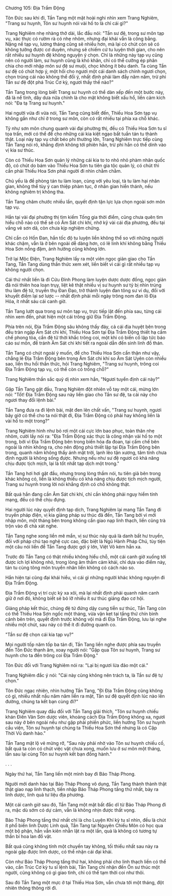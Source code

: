 




Chương 105: Địa Trầm Động


Tôn Đức sau khi đi, Tần Tang một mặt hoài nghi nhìn xem Trang Nghiêm, "Trang sư huynh, Tôn sư huynh nói vài hố to là chỉ cái gì?"

Trang Nghiêm nhẹ nhàng thở dài, lắc đầu nói: "Tần sư đệ, trong sư môn tạp vụ, xác thực có rườm rà có nhẹ nhõm, nhưng đại khái vẫn là công bằng. Nặng nề tạp vụ, lương tháng cũng sẽ nhiều hơn, mà lại có chút còn sẽ có không tưởng được cơ duyên, nhưng sẽ chiếm cứ tu luyện thời gian, cho nên rất nhiều sư huynh đệ không nguyện ý chọn. Chỉ là những này tạp vụ cũng nên có người làm, sư huynh cũng là khó khăn, chỉ có thể cưỡng ép phân chia cho mới nhập môn sư đệ sư muội, chọc không ít bêu danh. Ta cùng Tần sư đệ có chút hợp ý, một hồi cho ngươi một cái danh sách chính ngươi chọn, chọn trúng cái nào không thể đổi ý, nhất định phải làm đầy năm năm, trừ phi Tần sư đệ đột phá Trúc Cơ kỳ, ngươi thấy thế nào?"

Tần Tang trong lòng biết Trang sư huynh có thể dàn xếp đến một bước này, đã là nể tình, dây dưa nữa chính là cho mặt không biết xấu hổ, liền cảm kích nói: "Đa tạ Trang sư huynh."

Hai người vừa đi vừa nói, Tần Tang cũng biết đến, Thiếu Hoa Sơn tạp vụ không gần như chỉ ở trong sư môn, còn có rất nhiều tại phía xa chỗ khác.

Tỷ như sơn môn chung quanh vài đại phường thị, đều có Thiếu Hoa Sơn tu sĩ tọa trấn, mới có thể để cho những cái kia kiệt ngạo bất tuần tán tu thành thật. Loại này tạp vụ chất béo phi thường lớn, Trang Nghiêm trực tiếp cùng Tần Tang nói rõ, khẳng định không tới phiên hắn, trừ phi hắn có thể dính vào vị kia sư thúc.

Còn có Thiếu Hoa Sơn quản lý những cái kia to to nhỏ nhỏ phàm nhân quốc đô, có chút do bám vào Thiếu Hoa Sơn tu tiên gia tộc quản lý, có chút thì cần phải Thiếu Hoa Sơn phái người đi nhìn chằm chằm.

Chủ yếu là đề phòng tán tu làm loạn, cùng với yêu loại, tà tu làm hại nhân gian, không thể tùy ý can thiệp phàm tục, ở nhân gian hiển thánh, nếu không nghiêm trị không tha.

Tần Tang châm chước nhiều lần, quyết định tận lực lựa chọn ngoài sơn môn tạp vụ.

Hắn tại vài đại phường thị tìm kiếm Tống gia thời điểm, cũng chưa quên tìm hiểu chỗ nào có thể sẽ có Âm Sát chi khí, nhớ kỹ vài cái địa phương, đều tại vắng vẻ sơn dã, còn chưa kịp nghiệm chứng.

Chỉ cần có Hồn Đan, hắn tốc độ tu luyện liền không thể so với những người khác chậm, vẫn là ở bên ngoài dễ dàng hơn, có lẽ linh khí không bằng Thiếu Hoa Sơn nồng đậm, ảnh hưởng cũng không lớn.

Trở lại Mộc Điện, Trang Nghiêm lấy ra một viên ngọc giản giao cho Tần Tang, Tần Tang dùng thần thức xem xét, liền biết vì cái gì rất nhiều tạp vụ không người chọn.

Cái thứ nhất liền là đi Cửu Đỉnh Phong làm luyện dược dược đồng, ngọc giản đã nói thiên hoa loạn trụy, liệt kê thật nhiều vị sư huynh sư tỷ bị nhìn trúng thu làm đệ tử, truyền thụ Đan Đạo, trở thành luyện đan tông sư ví dụ, đối với khuyết điểm lại sơ lược -- nhất định phải mỗi ngày trông nom đan lô Địa Hỏa, ít nhất sáu cái canh giờ.

Tần Tang lướt qua trong sư môn tạp vụ, trực tiếp lật đến phía sau, từng cái nhìn xem đến, phát hiện một cái trông giữ Địa Trầm Động.

Phía trên nói, Địa Trầm Động sâu không thấy đáy, cả cái địa huyệt bên trong đều tràn ngập Âm Sát chi khí, Thiếu Hoa Sơn tại Địa Trầm Động thiết hạ cấm chế phong tỏa, cần đệ tử thời khắc trông coi, một khi có biến cố lập tức báo cáo sư môn, để tránh Âm Sát chi khí tiết ra ngoài dẫn đến sinh linh đồ thán.

Tần Tang có chút ngoài ý muốn, để cho Thiếu Hoa Sơn cẩn thận như vậy, chẳng lẽ Địa Trầm Động bên trong Âm Sát chi khí so Âm Sát Uyên còn nhiều sao, liền thu hồi thần thức, hỏi Trang Nghiêm, "Trang sư huynh, trông coi Địa Trầm Động tạp vụ, có thể còn có trống chỗ?"

Trang Nghiêm thần sắc quỷ dị nhìn xem hắn, "Ngươi tuyển định cái này?"

Gặp Tần Tang gật đầu, Trang Nghiêm đột nhiên vỗ tay một cái, mừng lớn nói: "Tốt! Địa Trầm Động sau này liền giao cho Tần sư đệ, ta cái này cho ngươi thay đổi lệnh bài."

Tần Tang đưa ra đi lệnh bài, mặt đen lên chất vấn, "Trang sư huynh, ngươi bây giờ có thể cho ta nói thật đi, Địa Trầm Động có phải hay không liền là vài hố to một trong?"

Trang Nghiêm hình như bỏ rơi một cái cực lớn bao phục, toàn thân nhẹ nhõm, cười lấy nói ra: "Địa Trầm Động xác thực là công nhận vài hố to một trong, bởi vì Địa Trầm Động bên trong biến hóa đa đoan, tại cấm chế bên ngoài là nhìn không ra, cho nên động phủ thiết lập tại Địa Trầm Động bên trong, quanh năm không thấy ánh mặt trời, lạnh lẽo tận xương, tâm tính chưa định người là không sống được. Nhưng nếu như sư đệ ngươi có khả năng chịu được tịch mịch, lại là tốt nhất tạp dịch một trong."

Tần Tang hơi hơi gật đầu, nhưng trong lòng thầm nói, tu tiên giả bên trong khác không có, liền là không thiếu có khả năng chịu được tịch mịch người, Trang sư huynh trong lời nói khẳng định có chỗ không thật.

Bất quá hắn đang cần Âm Sát chi khí, chỉ cần không phải nguy hiểm tính mạng, đều có thể chịu đựng.

Hai người lúc này quyết định tạp dịch, Trang Nghiêm lại mang Tần Tang đi truyền pháp điện, vị kia giảng pháp sư thúc đã đến, Tần Tang bởi vì mới nhập môn, một tháng bên trong không cần giao nạp linh thạch, liền cũng trà trộn vào đi chà xát nghe.

Tần Tang nghe xong liền mê mẩn, vị sư thúc này quả là danh bất hư truyền, đối với pháp chú tạo nghệ cực cao, đặc biệt là Ngũ Hành Pháp Chú, tùy tiện một câu nói liền để Tần Tang được gợi ý lớn, Việt Võ kém hắn xa.

Trước đó Tần Tang có thật nhiều không hiểu chỗ, một cái canh giờ xuống tới được ích lợi không nhỏ, trong lòng âm thầm cảm khái, chỉ dựa vào điểm này, tán tu cùng tông môn truyền nhân liền không có cách nào so.

Hắn hiện tại cũng đại khái hiểu, vì cái gì những người khác không nguyện đi Địa Trầm Động.

Địa Trầm Động vị trí cực kỳ xa xôi, mà lại nhất định phải quanh năm canh giữ ở nơi đó, không biết sẽ bỏ lỡ nhiều ít sư thúc giảng đạo cơ hội.

Giảng pháp kết thúc, chúng đệ tử đứng dậy cung tiễn sư thúc, Tần Tang còn có thể Thiếu Hoa Sơn ngốc một tháng, vừa vặn kẹt tại tầng thứ chín bình cảnh bên trên, quyết định trước không vội mà đi Địa Trầm Động, lưu lại nghe nhiều một chút, sau này có thể ít đi đường quanh co.

"Tần sư đệ chọn cái kia tạp vụ?"

Mọi người tốp năm tốp ba tản đi, Tần Tang liền nghe được phía sau truyền đến Tôn Đức thanh âm, xoay người nói: "Gặp qua Tôn sư huynh, Trang sư huynh cho ta đến trông coi Địa Trầm Động."

Tôn Đức đối với Trang Nghiêm nói ra: "Lại bị ngươi lừa đảo một cái."

Trang Nghiêm đắc ý nói: "Cái này cũng không nên trách ta, là Tần sư đệ tự chọn."

Tôn Đức ngạc nhiên, nhìn hướng Tần Tang, "Đi Địa Trầm Động cũng không có gì, nhiều nhất nấu năm năm liền ra mặt, Tần sư đệ quyết định lúc nào lên đường, chúng ta kết bạn cùng đi?"

Trang Nghiêm quay đầu đối với Tần Tang giải thích, "Tôn sư huynh chiếu khán Điên Vân Sơn dược viên, khoảng cách Địa Trầm Động không xa, ngươi sau này ở bên ngoài nếu như gặp phải phiền phức, liền hướng Tôn sư huynh cầu viện, Tôn sư huynh tại chúng ta Thiếu Hoa Sơn thế nhưng là có Cập Thời Vũ danh hào."

Tần Tang mặt lộ vẻ mừng rỡ, "Sau này phải nhờ vào Tôn sư huynh chiếu cố, bất quá ta còn có chút việc vặt chưa xong, muốn lưu ở sư môn một tháng, lần sau lại cùng Tôn sư huynh kết bạn đồng hành."

. . .

Ngày thứ hai, Tần Tang liền một mình bay đi Bảo Tháp Phong.

Người mới danh hào tại Bảo Tháp Phong vô dụng, Tần Tang thành thành thật thật giao nạp linh thạch, tiến nhập Bảo Tháp Phong tầng thứ nhất, bày ra linh dược, linh quả tư liệu địa phương.

Một cái canh giờ sau đó, Tần Tang một mặt bất đắc dĩ từ Bảo Tháp Phong đi ra, mặc dù sớm có dự cảm, vẫn là không nhịn được thất vọng.

Bảo Tháp Phong tầng thứ nhất chỉ là cho Luyện Khí kỳ tu sĩ nhìn, đều là chút ít phổ biến linh Dược Linh quả, Tần Tang tại Nguyên Chiếu Môn có học qua một bộ phận, hắn vẫn kiên nhẫn lật ra một lần, quả là không có tương tự thần bí hoa lan đồ vật.

Bất quá cũng không tính một chuyến tay không, tối thiểu nhất sau này ra ngoài gặp được linh dược, có thể nhận cái đại khái.

Còn như Bảo Tháp Phong tầng thứ hai, không phải cho linh thạch liền có thể vào, cần Trúc Cơ kỳ tu sĩ lệnh bài, Tần Tang chỉ nhận đến Ôn sư thúc một người, cũng không có gì giao tình, chỉ có thể tạm thời coi như thôi.

Sau đó Tần Tang một mực ở tại Thiếu Hoa Sơn, vẫn chưa tới một tháng, đột nhiên thông thông rời đi.




